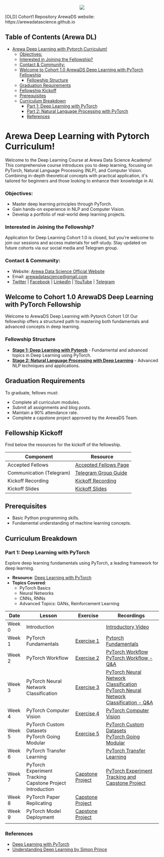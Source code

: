 <p align="center">
<img src="assets/arewadsimage.png">
</p>
[OLD] Cohort1 Repository
ArewaDS website: https://arewadatascience.github.io

## Table of Contents (Arewa DL)
- [Arewa Deep Learning with Pytorch Curriculum!](#arewa-deep-learning-with-pytorch-curriculum)
    - [Objectives:](#objectives)
    - [Interested in Joining the Fellowship?](#interested-in-joining-the-fellowship)
    - [Contact \& Community:](#contact--community)
  - [Welcome to Cohort 1.0 ArewaDS Deep Learning with PyTorch Fellowship](#welcome-to-cohort-10-arewads-deep-learning-with-pytorch-fellowship)
    - [Fellowship Structure](#fellowship-structure)
  - [Graduation Requirements](#graduation-requirements)
  - [Fellowship Kickoff](#fellowship-kickoff)
  - [Prerequisites](#prerequisites)
  - [Curriculum Breakdown](#curriculum-breakdown)
    - [Part 1: Deep Learning with PyTorch](#part-1-deep-learning-with-pytorch)
    - [Part 2: Natural Language Processing with PyTorch](#part-2-natural-language-processing-with-pytorch)
    - [References](#references)

#  Arewa Deep Learning with Pytorch Curriculum!

Welcome to the Deep Learning Course at Arewa Data Science Academy! This comprehensive course introduces you to deep learning, focusing on PyTorch, Natural Language Processing (NLP), and Computer Vision. Combining in-depth theoretical concepts with practical application, it's tailored for beginners and those looking to enhance their knowledge in AI.

### Objectives:
- Master deep learning principles through PyTorch.
- Gain hands-on experience in NLP and Computer Vision.
- Develop a portfolio of real-world deep learning projects.

### Interested in Joining the Fellowship?
Application for Deep Learning Cohort 1.0 is closed, but you're welcome to join our sessions and access materials for self-study. Stay updated on future cohorts via our social media and Telegram group.

### Contact & Community:
- Website: [Arewa Data Science Official Website](https://arewadatascience.github.io)
- Email: [arewadatascience@gmail.com](mailto:arewadatascience@gmail.com)
- [Twitter](https://twitter.com/arewadatasc) | [Facebook](https://www.facebook.com/arewadatascience) | [LinkedIn](https://www.linkedin.com/company/arewadatascience) | [YouTube](https://www.youtube.com/@arewadatascienceacademy7195/videos) | [Telegram](https://t.me/+vGZvQdggp1A4NzNk)


## Welcome to Cohort 1.0 ArewaDS Deep Learning with PyTorch Fellowship
Welcome to ArewaDS Deep Learning with Pytorch Cohort 1.0! Our fellowship offers a structured path to mastering both fundamentals and advanced concepts in deep learning.

### Fellowship Structure
- **[Stage 1: Deep Learning with Pytorch](#part-1-deep-learning-with-pytorch)** - Fundamental and advanced topics in Deep Learning using PyTorch.
- **[Stage 2: Natural Language Processing with Deep Learning](#part-2-natural-language-processing-with-pytorch)** - Advanced NLP techniques and applications.

## Graduation Requirements
To graduate, fellows must:
- Complete all curriculum modules.
- Submit all assignments and blog posts.
- Maintain a 90% attendance rate.
- Complete a capstone project approved by the ArewaDS Team.

## Fellowship Kickoff
Find below the resources for the kickoff of the fellowship.

| Component                   | Resource                                                                                                                                                                                  |
| --------------------------- | ----------------------------------------------------------------------------------------------------------------------------------------------------------------------------------------- |
| Accepted Fellows            | [Accepted Fellows Page](https://arewadatascience.github.io/fellows-dl-1.html)                                                                                                            |                                                                          |
| Communication (Telegram)    | [Telegram Group Guide](https://github.com/arewadataScience/ArewaDS-Machine-Learning/blob/main/Stage-1-Getting-Started/telegram.md)                                                       |
| Kickoff Recording           | [Kickoff Recording](https://www.youtube.com/watch?v=yjXAuYE7kKc&list=PLf4vs1mkrux2OQyidTpH5zw2qxhX1ZPVI&index=1)                                                                                                                        |
| Kickoff Slides              | [Kickoff Slides](https://docs.google.com/presentation/d/1tHS8DK9MICM2MvbOzxpVm1lvSPn6-80L5r0maQNGTyg/edit?usp=sharing) |

## Prerequisites
- Basic Python programming skills.
- Fundamental understanding of machine learning concepts.

## Curriculum Breakdown

### Part 1: Deep Learning with PyTorch
Explore deep learning fundamentals using PyTorch, a leading framework for deep learning.

- **Resource**: [Deep Learning with PyTorch](https://github.com/mrdbourke/pytorch-deep-learning)
- **Topics Covered**:
  - PyTorch Basics
  - Neural Networks
  - CNNs, RNNs
  - Advanced Topics: GANs, Reinforcement Learning



| Date | Lesson | Exercise | Recordings |
|------|--------|----------|------------|
| Week 0 |  Introduction  | | [Introductory Video](https://www.youtube.com/watch?v=yjXAuYE7kKc&t=621s) |
| Week 1 | PyTorch Fundamentals  |  [Exercise 1](Part_1_Deep_Learning_with_Pytorch/week1/week_1_exercises.ipynb) | [Pytorch Fundamentals](https://www.youtube.com/watch?v=rq7smEf9Sh4&t=1159s) |
| Week 2 | PyTorch Workflow| [Exercise 2](Part_1_Deep_Learning_with_Pytorch/week2/week_2_exercises.ipynb) | [PyTorch Workflow](https://youtu.be/vH3err_yIYE)<br>   [PyTorch Workflow - Q&A](https://youtu.be/3bIlcn5pw3c) |
| Week 3| PyTorch Neural Network Classification |  [Exercise 3](Part_1_Deep_Learning_with_Pytorch/week3/week_3_exercises.ipynb)| [PyTorch Neural Network Classification](https://www.youtube.com/watch?v=s4qX_QJDUZA) <br> [PyTorch Neural Network Classification - Q&A](https://www.youtube.com/watch?v=s4qX_QJDUZA) |
| Week 4| PyTorch Computer Vision | [Exercise 4](Part_1_Deep_Learning_with_Pytorch/week4/week_4_exercises.ipynb) | [PyTorch Computer Vision](https://www.youtube.com/watch?v=emNtz9gJZbE) |
| Week 5|  PyTorch Custom Datasets<br>PyTorch Going Modular| [Exercise 5](Part_1_Deep_Learning_with_Pytorch/week5/week_5_exercises.ipynb) | [PyTorch Custom Datasets<br>PyTorch Going Modular](https://www.youtube.com/watch?v=ZTIi_bBRLtc) |
| Week 6  | PyTorch Transfer Learning|  |  [PyTorch Transfer Learning](https://www.youtube.com/watch?v=XMr6F9ukt9Q) |
| Week 7  | PyTorch  Experiment Tracking <br> Capstone Project Introduction  |  [Capstone Project](Part_1_Deep_Learning_with_Pytorch/capstone_project/ArewaDS_Deep_Learning_Capstone_Project.pdf) | [PyTorch Experiment Tracking and Capstone Project ](https://www.youtube.com/watch?v=79aYWyecM-U)  |
| Week 8  | PyTorch Paper Replicating  | [Capstone Project](Part_1_Deep_Learning_with_Pytorch/capstone_project/ArewaDS_Deep_Learning_Capstone_Project.pdf) |   |
| Week 9  | PyTorch Model Deployment  | [Capstone Project](Part_1_Deep_Learning_with_Pytorch/capstone_project/ArewaDS_Deep_Learning_Capstone_Project.pdf) |   |
|   |   |   |   |



### References
- [Deep Learning with PyTorch](https://github.com/mrdbourke/pytorch-deep-learning)
- [Understanding Deep Learning by Simon Prince](https://www.youtube.com/watch?v=ZTIi_bBRLtc)
